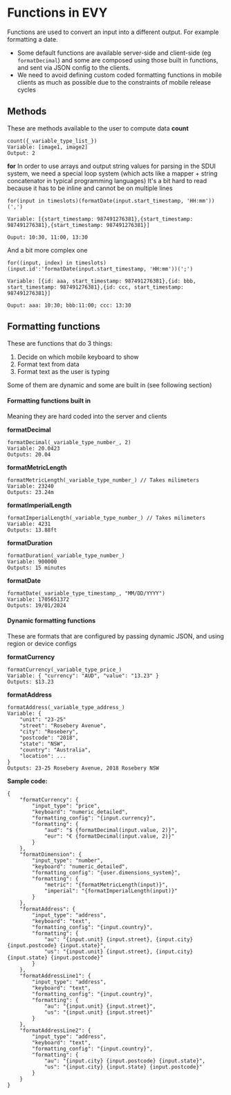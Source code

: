 # Functions in EVY

Functions are used to convert an input into a different output. For example formatting a date.  
* Some default functions are available server-side and client-side (eg `formatDecimal`) and some are composed using those built in functions, and sent via JSON config to the clients.  
* We need to avoid defining custom coded formatting functions in mobile clients as much as possible due to the constraints of mobile release cycles

## Methods
These are methods available to the user to compute data
**count**
```
count({_variable_type_list_})
Variable: [image1, image2]
Output: 2
```
**for**
In order to use arrays and output string values for parsing in the SDUI system, we need a special loop system (which acts like a mapper + string concatenator in typical programming languages)
It's a bit hard to read because it has to be inline and cannot be on multiple lines
```
for(input in timeslots)(formatDate(input.start_timestamp, 'HH:mm'))(',')

Variable: [{start_timestamp: 987491276381},{start_timestamp: 987491276381},{start_timestamp: 987491276381}]

Ouput: 10:30, 11:00, 13:30
```
And a bit more complex one
```
for((input, index) in timeslots)(input.id':'formatDate(input.start_timestamp, 'HH:mm'))(';')

Variable: [{id: aaa, start_timestamp: 987491276381},{id: bbb, start_timestamp: 987491276381},{id: ccc, start_timestamp: 987491276381}]

Ouput: aaa: 10:30; bbb:11:00; ccc: 13:30
```

## Formatting functions
These are functions that do 3 things:
1. Decide on which mobile keyboard to show
2. Format text from data
3. Format text as the user is typing  

Some of them are dynamic and some are built in (see following section)

#### Formatting functions built in
Meaning they are hard coded into the server and clients  

**formatDecimal**
```
formatDecimal(_variable_type_number_, 2)
Variable: 20.0423
Outputs: 20.04
```
**formatMetricLength**
```
formatMetricLength(_variable_type_number_) // Takes milimeters
Variable: 23240
Outputs: 23.24m
```
**formatImperialLength**
```
formatImperialLength(_variable_type_number_) // Takes milimeters
Variable: 4231
Outputs: 13.88ft
```
**formatDuration**
```
formatDuration(_variable_type_number_)
Variable: 900000
Outputs: 15 minutes
```
**formatDate**
```
formatDate(_variable_type_timestamp_, "MM/DD/YYYY")
Variable: 1705651372
Outputs: 19/01/2024
```

#### Dynamic formatting functions
These are formats that are configured by passing dynamic JSON, and using region or device configs  

**formatCurrency**
```
formatCurrency(_variable_type_price_)
Variable: { "currency": "AUD", "value": "13.23" }
Outputs: $13.23
```
**formatAddress**
```
formatAddress(_variable_type_address_)
Variable: {
    "unit": "23-25"
    "street": "Rosebery Avenue",
    "city": "Rosebery",
    "postcode": "2018",
    "state": "NSW",
    "country": "Australia",
    "location": ...
}
Outputs: 23-25 Rosebery Avenue, 2018 Rosebery NSW
```

**Sample code:**
```
{
    "formatCurrency": {
        "input_type": "price",
        "keyboard": "numeric_detailed",
        "formatting_config": "{input.currency}",
        "formatting": {
            "aud": "$ {formatDecimal(input.value, 2)}",
            "eur": "€ {formatDecimal(input.value, 2)}"
        }
    },
    "formatDimension": {
        "input_type": "number",
        "keyboard": "numeric_detailed",
        "formatting_config": "{user.dimensions_system}",
        "formatting": {
            "metric": "{formatMetricLength(input)}",
            "imperial": "{formatImperialLength(input)}"
        }
    },
    "formatAddress": {
        "input_type": "address",
        "keyboard": "text",
        "formatting_config": "{input.country}",
        "formatting": {
            "au": "{input.unit} {input.street}, {input.city} {input.postcode} {input.state}",
            "us": "{input.unit} {input.street}, {input.city} {input.state} {input.postcode}"
        }
    },
    "formatAddressLine1": {
        "input_type": "address",
        "keyboard": "text",
        "formatting_config": "{input.country}",
        "formatting": {
            "au": "{input.unit} {input.street}",
            "us": "{input.unit} {input.street}"
        }
    },
    "formatAddressLine2": {
        "input_type": "address",
        "keyboard": "text",
        "formatting_config": "{input.country}",
        "formatting": {
            "au": "{input.city} {input.postcode} {input.state}",
            "us": "{input.city} {input.state} {input.postcode}"
        }
    }
}